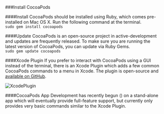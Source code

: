 ###Install CocoaPods

####Install
CocoaPods should be installed using Ruby, which comes pre-installed on Mac OS X. Run the following command at the terminal.  
```sudo gem install cocoapods```

####Update
CocoaPods is an open-source project in active-development and updates are frequently released. To make sure you are running the latest version of CocoaPods, you can update via Ruby Gems.  
```sudo gem update cocoapods```

####Xcode Plugin
If you prefer to interact with CocoaPods using a GUI instead of the terminal, there is an Xcode Plugin which adds a few common CocoaPods commands to a menu in Xcode. The plugin is open-source and [available on GitHub](https://github.com/kattrali/cocoapods-xcode-plugin).

![XcodePlugin](https://github.com/kattrali/cocoadocs-xcode-plugin/raw/master/menu.png)

####CocoaPods App
Development has recently begun () on a stand-alone app which will eventually provide full-feature support, but currently only provides very basic commands similar to the Xcode Plugin.
